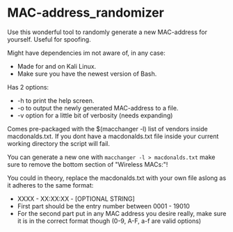 # MAC-address_randomizer
Use this wonderful tool to randomly generate a new MAC-address for yourself. Useful for spoofing.

Might have dependencies im not aware of, in any case:
- Made for and on Kali Linux.
- Make sure you have the newest version of Bash.

Has 2 options:
- -h to print the help screen.
- -o to output the newly generated MAC-address to a file.
- -v option for a little bit of verbosity (needs expanding)

Comes pre-packaged with the $(macchanger -l) list of vendors inside macdonalds.txt. If you dont have a macdonalds.txt file inside your current working directory the script will fail. 

You can generate a new one with `macchanger -l > macdonalds.txt` make sure to remove the bottom section of "Wireless MACs:"!

You could in theory, replace the macdonalds.txt with your own file aslong as it adheres to the same format:

- XXXX - XX:XX:XX - [OPTIONAL STRING]
- First part should be the entry number between 0001 - 19010
- For the second part put in any MAC address you desire really, make sure it is in the correct format though (0-9, A-F, a-f are valid options)
